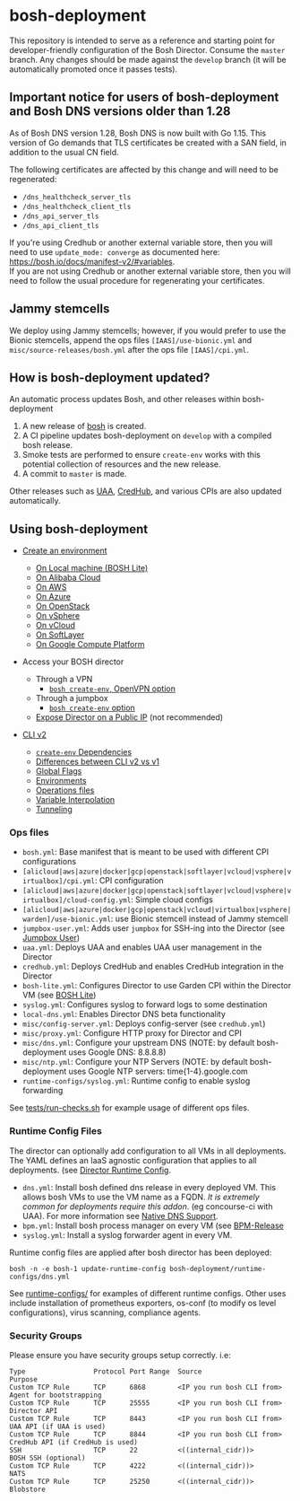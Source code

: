 # bosh-deployment

This repository is intended to serve as a reference and starting point for developer-friendly configuration of the Bosh Director. Consume the `master` branch. Any changes should be made against the `develop` branch (it will be automatically promoted once it passes tests).

## Important notice for users of bosh-deployment and Bosh DNS versions older than 1.28

As of Bosh DNS version 1.28, Bosh DNS is now built with Go 1.15. This version of Go demands that TLS certificates be created with a SAN field, in addition to the usual CN field.

The following certificates are affected by this change and will need to be regenerated:

* `/dns_healthcheck_server_tls`
* `/dns_healthcheck_client_tls`
* `/dns_api_server_tls`
* `/dns_api_client_tls`

If you're using Credhub or another external variable store, then you will need to use `update_mode: converge` as documented here: <https://bosh.io/docs/manifest-v2/#variables>.<br>
If you are not using Credhub or another external variable store, then you will need to follow the usual procedure for regenerating your certificates.

## Jammy stemcells

We deploy using Jammy stemcells; however, if you would prefer to use the Bionic stemcells, append the ops files `[IAAS]/use-bionic.yml` and `misc/source-releases/bosh.yml` after the ops file `[IAAS]/cpi.yml`.

## How is bosh-deployment updated?
An automatic process updates Bosh, and other releases within bosh-deployment

1. A new release of [bosh](https://github.com/cloudfoundry/bosh) is created.
1. A CI pipeline updates bosh-deployment on `develop` with a compiled bosh release.
1. Smoke tests are performed to ensure `create-env` works with this potential collection of resources and the new release.
1. A commit to `master` is made.

Other releases such as [UAA](https://github.com/cloudfoundry/uaa-release), [CredHub](https://github.com/pivotal-cf/credhub-release), and various CPIs are also updated automatically.

## Using bosh-deployment

* [Create an environment](https://bosh.io/docs/init.html)
    * [On Local machine (BOSH Lite)](https://bosh.io/docs/bosh-lite.html)
    * [On Alibaba Cloud](https://bosh.io/docs/init-alicloud.html)
    * [On AWS](https://bosh.io/docs/init-aws.html)
    * [On Azure](https://bosh.io/docs/init-azure.html)
    * [On OpenStack](https://bosh.io/docs/init-openstack.html)
    * [On vSphere](https://bosh.io/docs/init-vsphere.html)
    * [On vCloud](https://bosh.io/docs/init-vcloud.html)
    * [On SoftLayer](https://bosh.io/docs/init-softlayer.html)
    * [On Google Compute Platform](https://bosh.io/docs/init-google.html)

* Access your BOSH director
    * Through a VPN
        * [`bosh create-env`, OpenVPN option](https://github.com/dpb587/openvpn-bosh-release)
    * Through a jumpbox
        * [`bosh create-env` option](https://github.com/cppforlife/jumpbox-deployment)
    * [Expose Director on a Public IP](https://bosh.io/docs/init-external-ip.html) (not recommended)

* [CLI v2](https://bosh.io/docs/cli-v2.html)
    * [`create-env` Dependencies](https://bosh.io/docs/cli-v2-install/#additional-dependencies)
    * [Differences between CLI v2 vs v1](https://bosh.io/docs/cli-v2-diff.html)
    * [Global Flags](https://bosh.io/docs/cli-global-flags.html)
    * [Environments](https://bosh.io/docs/cli-envs.html)
    * [Operations files](https://bosh.io/docs/cli-ops-files.html)
    * [Variable Interpolation](https://bosh.io/docs/cli-int.html)
    * [Tunneling](https://bosh.io/docs/cli-tunnel.html)

### Ops files

- `bosh.yml`: Base manifest that is meant to be used with different CPI configurations
- `[alicloud|aws|azure|docker|gcp|openstack|softlayer|vcloud|vsphere|virtualbox]/cpi.yml`: CPI configuration
- `[alicloud|aws|azure|docker|gcp|openstack|softlayer|vcloud|vsphere|virtualbox]/cloud-config.yml`: Simple cloud configs
- `[alicloud|aws|azure|docker|gcp|openstack|vcloud|virtualbox|vsphere|warden]/use-bionic.yml`: use Bionic stemcell instead of Jammy stemcell
- `jumpbox-user.yml`: Adds user `jumpbox` for SSH-ing into the Director (see [Jumpbox User](docs/jumpbox-user.md))
- `uaa.yml`: Deploys UAA and enables UAA user management in the Director
- `credhub.yml`: Deploys CredHub and enables CredHub integration in the Director
- `bosh-lite.yml`: Configures Director to use Garden CPI within the Director VM (see [BOSH Lite](docs/bosh-lite-on-vbox.md))
- `syslog.yml`: Configures syslog to forward logs to some destination
- `local-dns.yml`: Enables Director DNS beta functionality
- `misc/config-server.yml`: Deploys config-server (see `credhub.yml`)
- `misc/proxy.yml`: Configure HTTP proxy for Director and CPI
- `misc/dns.yml`: Configure your upstream DNS (NOTE: by default bosh-deployment uses Google DNS: 8.8.8.8)
- `misc/ntp.yml`: Configure your NTP Servers (NOTE: by default bosh-deployment uses Google NTP servers: time{1-4}.google.com
- `runtime-configs/syslog.yml`: Runtime config to enable syslog forwarding

See [tests/run-checks.sh](tests/run-checks.sh) for example usage of different ops files.

### Runtime Config Files

The director can optionally add configuration to all VMs in all deployments. The YAML defines an IaaS agnostic configuration that applies to all deployments. (see [Director Runtime Config](https://bosh.io/docs/runtime-config/).

- `dns.yml`: Install bosh defined dns release in every deployed VM. This allows bosh VMs to use the VM name as a FQDN. *It is extremely common for deployments require this addon*. (eg concourse-ci with UAA). For more information see [Native DNS Support](https://bosh.io/docs/dns/).
- `bpm.yml`: Install bosh process manager on every VM (see [BPM-Release](https://github.com/cloudfoundry/bpm-release)
- `syslog.yml`: Install a syslog forwarder agent in every VM.

Runtime config files are applied after bosh director has been deployed:
```
bosh -n -e bosh-1 update-runtime-config bosh-deployment/runtime-configs/dns.yml
```

See [runtime-configs/](runtime-configs/) for examples of different runtime configs.
Other uses include installation of prometheus exporters, os-conf (to modify os level configurations), virus scanning, compliance agents.

### Security Groups

Please ensure you have security groups setup correctly. i.e:

```
Type                 Protocol Port Range  Source                     Purpose
Custom TCP Rule      TCP      6868        <IP you run bosh CLI from> Agent for bootstrapping
Custom TCP Rule      TCP      25555       <IP you run bosh CLI from> Director API
Custom TCP Rule      TCP      8443        <IP you run bosh CLI from> UAA API (if UAA is used)
Custom TCP Rule      TCP      8844        <IP you run bosh CLI from> CredHub API (if CredHub is used)
SSH                  TCP      22          <((internal_cidr))>        BOSH SSH (optional)
Custom TCP Rule      TCP      4222        <((internal_cidr))>        NATS
Custom TCP Rule      TCP      25250       <((internal_cidr))>        Blobstore
```

